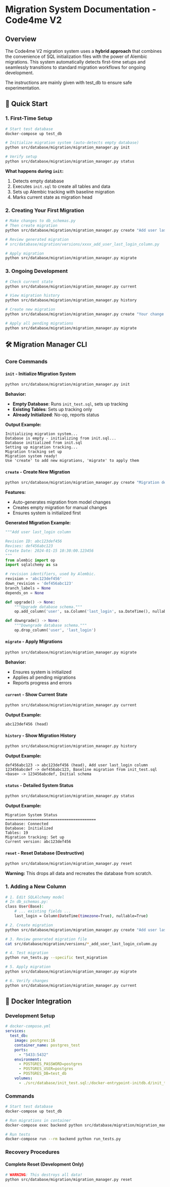 # Migration System Documentation - Code4me V2

## Overview

The Code4me V2 migration system uses a **hybrid approach** that combines the convenience of SQL initialization files with the power of Alembic migrations. This system automatically
detects first-time setups and seamlessly transitions to standard migration workflows for ongoing development.

The instructions are mainly given with test_db to ensure safe experimentation.

## 🚀 Quick Start

### 1. First-Time Setup

```bash
# Start test database
docker-compose up test_db

# Initialize migration system (auto-detects empty database)
python src/database/migration/migration_manager.py init

# Verify setup
python src/database/migration/migration_manager.py status
```

**What happens during `init`:**

1. Detects empty database
2. Executes `init.sql` to create all tables and data
3. Sets up Alembic tracking with baseline migration
4. Marks current state as migration head

### 2. Creating Your First Migration

```bash
# Make changes to db_schemas.py
# Then create migration
python src/database/migration/migration_manager.py create "Add user last_login column"

# Review generated migration
# src/database/migration/versions/xxxx_add_user_last_login_column.py

# Apply migration
python src/database/migration/migration_manager.py migrate
```

### 3. Ongoing Development

```bash
# Check current state
python src/database/migration/migration_manager.py current

# View migration history
python src/database/migration/migration_manager.py history

# Create new migration
python src/database/migration/migration_manager.py create "Your change description"

# Apply all pending migrations
python src/database/migration/migration_manager.py migrate
```

## 🛠️ Migration Manager CLI

### Core Commands

#### `init` - Initialize Migration System

```bash
python src/database/migration/migration_manager.py init
```

**Behavior:**

- **Empty Database**: Runs `init_test.sql`, sets up tracking
- **Existing Tables**: Sets up tracking only
- **Already Initialized**: No-op, reports status

**Output Example:**

```
Initializing migration system...
Database is empty - initializing from init.sql...
Database initialized from init.sql
Setting up migration tracking...
Migration tracking set up
Migration system ready!
Use 'create' to add new migrations, 'migrate' to apply them
```

#### `create` - Create New Migration

```bash
python src/database/migration/migration_manager.py create "Migration description"
```

**Features:**

- Auto-generates migration from model changes
- Creates empty migration for manual changes
- Ensures system is initialized first

**Generated Migration Example:**

```python
"""Add user last_login column

Revision ID: abc123def456
Revises: def456abc123
Create Date: 2024-01-15 10:30:00.123456
"""
from alembic import op
import sqlalchemy as sa

# revision identifiers, used by Alembic.
revision = 'abc123def456'
down_revision = 'def456abc123'
branch_labels = None
depends_on = None

def upgrade() -> None:
    """Upgrade database schema."""
    op.add_column('user', sa.Column('last_login', sa.DateTime(), nullable=True))

def downgrade() -> None:
    """Downgrade database schema."""
    op.drop_column('user', 'last_login')
```

#### `migrate` - Apply Migrations

```bash
python src/database/migration/migration_manager.py migrate
```

**Behavior:**

- Ensures system is initialized
- Applies all pending migrations
- Reports progress and errors

#### `current` - Show Current State

```bash
python src/database/migration/migration_manager.py current
```

**Output Example:**

```
abc123def456 (head)
```

#### `history` - Show Migration History

```bash
python src/database/migration/migration_manager.py history
```

**Output Example:**

```
def456abc123 -> abc123def456 (head), Add user last_login column
123456abcdef -> def456abc123, Baseline migration from init_test.sql
<base> -> 123456abcdef, Initial schema
```

#### `status` - Detailed System Status

```bash
python src/database/migration/migration_manager.py status
```

**Output Example:**

```
Migration System Status
========================================
Database: Connected
Database: Initialized
Tables: 19
Migration tracking: Set up
Current version: abc123def456
```

#### `reset` - Reset Database (Destructive)

```bash
python src/database/migration/migration_manager.py reset
```

**Warning:** This drops all data and recreates the database from scratch.

### 1. Adding a New Column

```bash
# 1. Edit SQLAlchemy model
# In db_schemas.py:
class User(Base):
    # ... existing fields ...
    last_login = Column(DateTime(timezone=True), nullable=True)

# 2. Create migration
python src/database/migration/migration_manager.py create "Add user last_login column"

# 3. Review generated migration file
cat src/database/migration/versions/*_add_user_last_login_column.py

# 4. Test migration
python run_tests.py --specific test_migration

# 5. Apply migration
python src/database/migration/migration_manager.py migrate

# 6. Verify changes
python src/database/migration/migration_manager.py current
```

## 🐳 Docker Integration

### Development Setup

```yaml
# docker-compose.yml
services:
  test_db:
    image: postgres:16
    container_name: postgres_test
    ports:
      - "5433:5432"
    environment:
      - POSTGRES_PASSWORD=postgres
      - POSTGRES_USER=postgres
      - POSTGRES_DB=test_db
    volumes:
      - ./src/database/init_test.sql:/docker-entrypoint-initdb.d/init_test.sql
```

### Commands

```bash
# Start test database
docker-compose up test_db

# Run migrations in container
docker-compose exec backend python src/database/migration/migration_manager.py migrate

# Run tests
docker-compose run --rm backend python run_tests.py
```

### Recovery Procedures

#### Complete Reset (Development Only)

```bash
# WARNING: This destroys all data!
python src/database/migration/migration_manager.py reset
```

